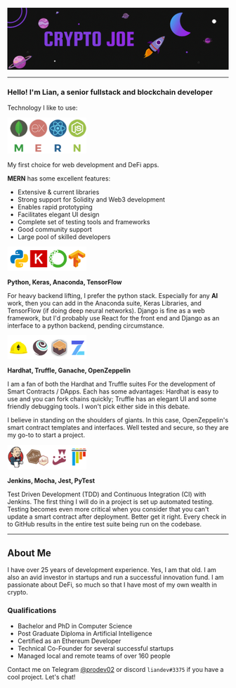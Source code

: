 ![](images/Banner.gif)

---
<div align=left>

### Hello! I'm Lian, a senior fullstack and blockchain developer

Technology I like to use:

<img src="images/mern.png" alt="mern" width="180"/>

My first choice for web development and DeFi apps.

**MERN** has some excellent features:

- Extensive & current libraries
- Strong support for Solidity and Web3 development
- Enables rapid prototyping
- Facilitates elegant UI design
- Complete set of testing tools and frameworks
- Good community support
- Large pool of skilled developers

<img src="images/pkat.png" alt="mern" width="180"/>

**Python, Keras, Anaconda, TensorFlow**

For heavy backend lifting, I prefer the python stack.  Especially for any **AI** work, then you can add in the Anaconda suite, Keras Libraries, and TensorFlow (if doing deep neural networks).  Django is fine as a web framework, but I'd probably use React for the front end and Django as an interface to a python backend, pending circumstance.

<img src="images/htgoz.png" alt="mern" width="180"/>

**Hardhat, Truffle, Ganache, OpenZeppelin**

I am a fan of both the Hardhat and Truffle suites For the development of Smart Contracts / DApps.  Each has some advantages: Hardhat is easy to use and you can fork chains quickly; Truffle has an elegant UI and some friendly debugging tools.  I won't pick either side in this debate.

I believe in standing on the shoulders of giants.  In this case, OpenZeppelin's smart contract templates and interfaces.  Well tested and secure, so they are my go-to to start a project.

<img src="images/jmjp.png" alt="mern" width="180"/>

**Jenkins, Mocha, Jest, PyTest**

Test Driven Development (TDD) and Continuous Integration (CI) with Jenkins.  The first thing I will do in a project is set up automated testing.  Testing becomes even more critical when you consider that you can't update a smart contract after deployment.  Better get it right.  Every check in to GitHub results in the entire test suite being run on the codebase.  

</div>

---

## About Me

I have over 25 years of development experience.  Yes, I am that old.  I am also an avid investor in startups and run a successful innovation fund.  I am passionate about DeFi, so much so that I have most of my own wealth in crypto.

### Qualifications

- Bachelor and PhD in Computer Science
- Post Graduate Diploma in Artificial Intelligence
- Certified as an Ethereum Developer
- Technical Co-Founder for several successful startups
- Managed local and remote teams of over 160 people

Contact me on Telegram [@prodev02](https://t.me/prodev02) or discord `liandev#3375` if you have a cool project.  Let's chat!
